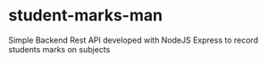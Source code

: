 # student-marks-man
Simple Backend Rest API developed with NodeJS Express to record students marks on subjects
